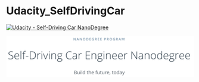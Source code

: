 # Udacity_SelfDrivingCar
[![Udacity - Self-Driving Car NanoDegree](https://s3.amazonaws.com/udacity-sdc/github/shield-carnd.svg)](http://www.udacity.com/drive)

<img src="./Img_readme/Self_driving_car.png" width="1000" alt="Main page" />

